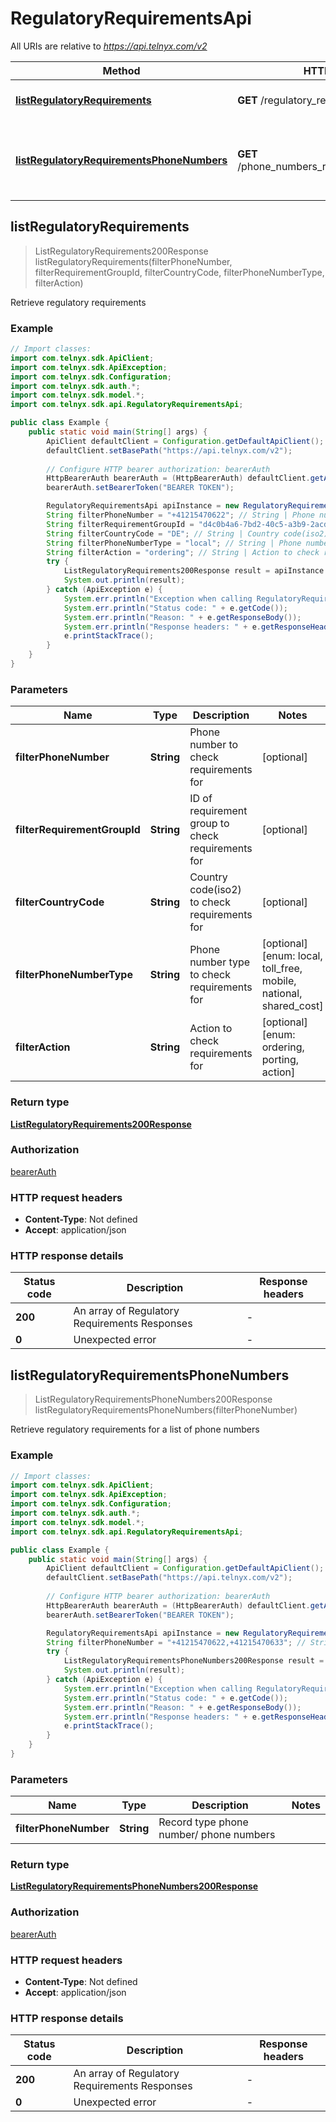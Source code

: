 # RegulatoryRequirementsApi

All URIs are relative to *https://api.telnyx.com/v2*

Method | HTTP request | Description
------------- | ------------- | -------------
[**listRegulatoryRequirements**](RegulatoryRequirementsApi.md#listRegulatoryRequirements) | **GET** /regulatory_requirements | Retrieve regulatory requirements
[**listRegulatoryRequirementsPhoneNumbers**](RegulatoryRequirementsApi.md#listRegulatoryRequirementsPhoneNumbers) | **GET** /phone_numbers_regulatory_requirements | Retrieve regulatory requirements for a list of phone numbers



## listRegulatoryRequirements

> ListRegulatoryRequirements200Response listRegulatoryRequirements(filterPhoneNumber, filterRequirementGroupId, filterCountryCode, filterPhoneNumberType, filterAction)

Retrieve regulatory requirements

### Example

```java
// Import classes:
import com.telnyx.sdk.ApiClient;
import com.telnyx.sdk.ApiException;
import com.telnyx.sdk.Configuration;
import com.telnyx.sdk.auth.*;
import com.telnyx.sdk.model.*;
import com.telnyx.sdk.api.RegulatoryRequirementsApi;

public class Example {
    public static void main(String[] args) {
        ApiClient defaultClient = Configuration.getDefaultApiClient();
        defaultClient.setBasePath("https://api.telnyx.com/v2");
        
        // Configure HTTP bearer authorization: bearerAuth
        HttpBearerAuth bearerAuth = (HttpBearerAuth) defaultClient.getAuthentication("bearerAuth");
        bearerAuth.setBearerToken("BEARER TOKEN");

        RegulatoryRequirementsApi apiInstance = new RegulatoryRequirementsApi(defaultClient);
        String filterPhoneNumber = "+41215470622"; // String | Phone number to check requirements for
        String filterRequirementGroupId = "d4c0b4a6-7bd2-40c5-a3b9-2acd99e212b2"; // String | ID of requirement group to check requirements for
        String filterCountryCode = "DE"; // String | Country code(iso2) to check requirements for
        String filterPhoneNumberType = "local"; // String | Phone number type to check requirements for
        String filterAction = "ordering"; // String | Action to check requirements for
        try {
            ListRegulatoryRequirements200Response result = apiInstance.listRegulatoryRequirements(filterPhoneNumber, filterRequirementGroupId, filterCountryCode, filterPhoneNumberType, filterAction);
            System.out.println(result);
        } catch (ApiException e) {
            System.err.println("Exception when calling RegulatoryRequirementsApi#listRegulatoryRequirements");
            System.err.println("Status code: " + e.getCode());
            System.err.println("Reason: " + e.getResponseBody());
            System.err.println("Response headers: " + e.getResponseHeaders());
            e.printStackTrace();
        }
    }
}
```

### Parameters


Name | Type | Description  | Notes
------------- | ------------- | ------------- | -------------
 **filterPhoneNumber** | **String**| Phone number to check requirements for | [optional]
 **filterRequirementGroupId** | **String**| ID of requirement group to check requirements for | [optional]
 **filterCountryCode** | **String**| Country code(iso2) to check requirements for | [optional]
 **filterPhoneNumberType** | **String**| Phone number type to check requirements for | [optional] [enum: local, toll_free, mobile, national, shared_cost]
 **filterAction** | **String**| Action to check requirements for | [optional] [enum: ordering, porting, action]

### Return type

[**ListRegulatoryRequirements200Response**](ListRegulatoryRequirements200Response.md)

### Authorization

[bearerAuth](../README.md#bearerAuth)

### HTTP request headers

- **Content-Type**: Not defined
- **Accept**: application/json

### HTTP response details
| Status code | Description | Response headers |
|-------------|-------------|------------------|
| **200** | An array of Regulatory Requirements Responses |  -  |
| **0** | Unexpected error |  -  |


## listRegulatoryRequirementsPhoneNumbers

> ListRegulatoryRequirementsPhoneNumbers200Response listRegulatoryRequirementsPhoneNumbers(filterPhoneNumber)

Retrieve regulatory requirements for a list of phone numbers

### Example

```java
// Import classes:
import com.telnyx.sdk.ApiClient;
import com.telnyx.sdk.ApiException;
import com.telnyx.sdk.Configuration;
import com.telnyx.sdk.auth.*;
import com.telnyx.sdk.model.*;
import com.telnyx.sdk.api.RegulatoryRequirementsApi;

public class Example {
    public static void main(String[] args) {
        ApiClient defaultClient = Configuration.getDefaultApiClient();
        defaultClient.setBasePath("https://api.telnyx.com/v2");
        
        // Configure HTTP bearer authorization: bearerAuth
        HttpBearerAuth bearerAuth = (HttpBearerAuth) defaultClient.getAuthentication("bearerAuth");
        bearerAuth.setBearerToken("BEARER TOKEN");

        RegulatoryRequirementsApi apiInstance = new RegulatoryRequirementsApi(defaultClient);
        String filterPhoneNumber = "+41215470622,+41215470633"; // String | Record type phone number/ phone numbers
        try {
            ListRegulatoryRequirementsPhoneNumbers200Response result = apiInstance.listRegulatoryRequirementsPhoneNumbers(filterPhoneNumber);
            System.out.println(result);
        } catch (ApiException e) {
            System.err.println("Exception when calling RegulatoryRequirementsApi#listRegulatoryRequirementsPhoneNumbers");
            System.err.println("Status code: " + e.getCode());
            System.err.println("Reason: " + e.getResponseBody());
            System.err.println("Response headers: " + e.getResponseHeaders());
            e.printStackTrace();
        }
    }
}
```

### Parameters


Name | Type | Description  | Notes
------------- | ------------- | ------------- | -------------
 **filterPhoneNumber** | **String**| Record type phone number/ phone numbers |

### Return type

[**ListRegulatoryRequirementsPhoneNumbers200Response**](ListRegulatoryRequirementsPhoneNumbers200Response.md)

### Authorization

[bearerAuth](../README.md#bearerAuth)

### HTTP request headers

- **Content-Type**: Not defined
- **Accept**: application/json

### HTTP response details
| Status code | Description | Response headers |
|-------------|-------------|------------------|
| **200** | An array of Regulatory Requirements Responses |  -  |
| **0** | Unexpected error |  -  |

